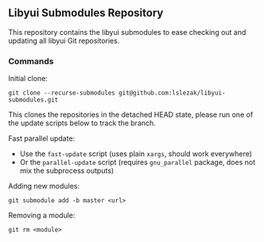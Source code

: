 ## Libyui Submodules Repository

This repository contains the libyui submodules to ease checking out
and updating all libyui Git repositories.

### Commands

Initial clone:

`git clone --recurse-submodules git@github.com:lslezak/libyui-submodules.git`

This clones the repositories in the detached HEAD state, please run one of the
update scripts below to track the branch.

Fast parallel update:

- Use the `fast-update` script (uses plain `xargs`, should work everywhere)
- Or the `parallel-update` script (requires `gnu_parallel` package,
  does not mix the subprocess outputs)

Adding new modules:

`git submodule add -b master <url>`

Removing a module:

`git rm <module>`
